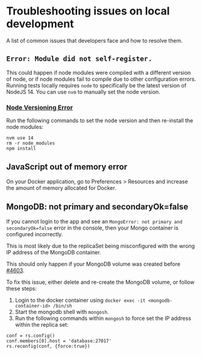 # Troubleshooting issues on local development

A list of common issues that developers face and how to resolve them.

## `Error: Module did not self-register.`

This could happen if node modules were compiled with a different version of node, or if node modules fail to compile due to other configuration errors.
Running tests locally requires `node` to specifically be the latest version of NodeJS 14. You can use `nvm` to manually set the node version.

### [Node Versioning Error](https://stackoverflow.com/questions/28486891/uncaught-error-module-did-not-self-register)

Run the following commands to set the node version and then re-install the node modules:

```
nvm use 14
rm -r node_modules
npm install
```

## JavaScript out of memory error

On your Docker application, go to Preferences > Resources and increase the amount of memory allocated for Docker.

## MongoDB: not primary and secondaryOk=false

If you cannot login to the app and see an `MongoError: not primary and secondaryOk=false` error in the console, then your Mongo container is configured incorrectly.

This is most likely due to the replicaSet being misconfigured with the wrong IP address of the MongoDB container.

This should only happen if your MongoDB volume was created before [#4603](https://github.com/opengovsg/FormSG/pull/4603).

To fix this issue, either delete and re-create the MongoDB volume, or follow these steps:

1. Login to the docker container using `docker exec -it <mongodb-container-id> /bin/sh`
2. Start the mongodb shell with `mongosh`.
3. Run the following commands within `mongosh` to force set the IP address within the replica set:

```
conf = rs.config()
conf.members[0].host = 'database:27017'
rs.reconfig(conf, {force:true})
```
